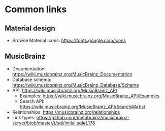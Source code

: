 # Common links

## Material design

- Browse Material Icons: https://fonts.google.com/icons

## MusicBrainz

- Documentation: https://wiki.musicbrainz.org/MusicBrainz_Documentation
- Database schema: https://wiki.musicbrainz.org/MusicBrainz_Database/Schema
- API: https://wiki.musicbrainz.org/MusicBrainz_API
  - Examples: https://wiki.musicbrainz.org/MusicBrainz_API/Examples
  - Search API: https://wiki.musicbrainz.org/MusicBrainz_API/Search#Artist
- Relationships: https://musicbrainz.org/relationships
- Link types: https://github.com/metabrainz/musicbrainz-server/blob/master/t/sql/initial.sql#L178

